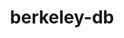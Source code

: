 ---
title: "berkeley-db"
layout: cache
categories: [package, develop]
meta: {"compilers": ["apple-clang@16.0.0", "cce@18.0.0", "gcc@10.5.0", "gcc@11.1.0", "gcc@11.4.0", "gcc@12.3.0", "gcc@12.4.0", "gcc@13.2.0", "gcc@13.3.0", "gcc@7.3.1", "gcc@7.5.0", "intel-oneapi-compilers@2024.1.0", "intel-oneapi-compilers@2025.1.0"], "num_specs": 88, "num_specs_by_stack": {"aws-pcluster-neoverse_v1": 5, "aws-pcluster-x86_64_v4": 20, "bootstrap-aarch64-darwin": 3, "bootstrap-x86_64-linux-gnu": 4, "build_systems": 4, "data-vis-sdk": 4, "developer-tools-aarch64-linux-gnu": 4, "developer-tools-darwin": 3, "developer-tools-x86_64_v3-linux-gnu": 4, "e4s": 4, "e4s-cray-rhel": 3, "e4s-neoverse-v2": 4, "e4s-oneapi": 6, "e4s-rocm-external": 4, "hep": 4, "ml-darwin-aarch64-mps": 3, "ml-linux-aarch64-cpu": 4, "ml-linux-aarch64-cuda": 4, "ml-linux-x86_64-cpu": 4, "ml-linux-x86_64-cuda": 4, "ml-linux-x86_64-rocm": 4, "radiuss": 4, "radiuss-aws": 4, "radiuss-aws-aarch64": 11, "root": 88, "tutorial": 8}, "oss": ["amzn2", "centos7", "rhel8", "sequoia", "ubuntu18.04", "ubuntu20.04", "ubuntu22.04", "ubuntu24.04"], "platforms": ["darwin", "linux"], "stacks": ["aws-pcluster-neoverse_v1", "aws-pcluster-x86_64_v4", "bootstrap-aarch64-darwin", "bootstrap-x86_64-linux-gnu", "build_systems", "data-vis-sdk", "developer-tools-aarch64-linux-gnu", "developer-tools-darwin", "developer-tools-x86_64_v3-linux-gnu", "e4s", "e4s-cray-rhel", "e4s-neoverse-v2", "e4s-oneapi", "e4s-rocm-external", "hep", "ml-darwin-aarch64-mps", "ml-linux-aarch64-cpu", "ml-linux-aarch64-cuda", "ml-linux-x86_64-cpu", "ml-linux-x86_64-cuda", "ml-linux-x86_64-rocm", "radiuss", "radiuss-aws", "radiuss-aws-aarch64", "root", "tutorial"], "targets": ["aarch64", "neoverse_v1", "neoverse_v2", "x86_64_v3", "x86_64_v4"], "versions": ["18.1.40"]}
spec_details: [{"compiler": "intel-oneapi-compilers@2025.1.0", "hash": "3prylok4c4vleinneysjvoe2y6jf5ni2", "os": "ubuntu22.04", "platform": "linux", "size": "-", "stacks": ["e4s-oneapi", "root"], "target": "x86_64_v3", "variants": ["build_system=autotools", "+cxx", "~docs", "patches:=26090f4,b231fcc", "+stl"], "versions": ["18.1.40"]}, {"compiler": "gcc@13.2.0", "hash": "4gduqmx3wv4yhdf5zqfzbtpnzah5fim6", "os": "ubuntu24.04", "platform": "linux", "size": "-", "stacks": ["ml-linux-aarch64-cpu", "ml-linux-aarch64-cuda", "root"], "target": "aarch64", "variants": ["build_system=autotools", "+cxx", "~docs", "patches:=26090f4,b231fcc", "+stl"], "versions": ["18.1.40"]}, {"compiler": "gcc@12.3.0", "hash": "4rgkfhizfbkronajqdemz4e2ba4bhgpu", "os": "ubuntu22.04", "platform": "linux", "size": "-", "stacks": ["root", "tutorial"], "target": "x86_64_v3", "variants": ["build_system=autotools", "+cxx", "~docs", "patches:=26090f4,b231fcc", "+stl"], "versions": ["18.1.40"]}, {"compiler": "intel-oneapi-compilers@2024.1.0", "hash": "53si2phmcxxwbqrhhnkzyhcneineyto3", "os": "amzn2", "platform": "linux", "size": "-", "stacks": ["aws-pcluster-x86_64_v4", "root"], "target": "x86_64_v3", "variants": ["build_system=autotools", "+cxx", "~docs", "patches:=26090f4,b231fcc", "+stl"], "versions": ["18.1.40"]}, {"compiler": "intel-oneapi-compilers@2024.1.0", "hash": "53yygzporcvmcoamtq5j65vhe7z4dv4p", "os": "amzn2", "platform": "linux", "size": "-", "stacks": ["aws-pcluster-x86_64_v4", "root"], "target": "x86_64_v3", "variants": ["build_system=autotools", "+cxx", "~docs", "patches:=26090f4,b231fcc", "+stl"], "versions": ["18.1.40"]}, {"compiler": "intel-oneapi-compilers@2024.1.0", "hash": "5hhcc6vb5igxthsyzk6jlsfhes2d7fgr", "os": "amzn2", "platform": "linux", "size": "-", "stacks": ["aws-pcluster-x86_64_v4", "root"], "target": "x86_64_v4", "variants": ["build_system=autotools", "+cxx", "~docs", "patches:=26090f4,b231fcc", "+stl"], "versions": ["18.1.40"]}, {"compiler": "intel-oneapi-compilers@2024.1.0", "hash": "5l62ateqoflyuicp7nug4usggjsylicb", "os": "amzn2", "platform": "linux", "size": "-", "stacks": ["aws-pcluster-x86_64_v4", "root"], "target": "x86_64_v4", "variants": ["build_system=autotools", "+cxx", "~docs", "patches:=26090f4,b231fcc", "+stl"], "versions": ["18.1.40"]}, {"compiler": "gcc@11.4.0", "hash": "64e2yakqwoinhifhpkmonhvxxfsf2ktx", "os": "ubuntu22.04", "platform": "linux", "size": "-", "stacks": ["e4s-neoverse-v2", "root"], "target": "neoverse_v2", "variants": ["build_system=autotools", "+cxx", "~docs", "patches:=26090f4,b231fcc", "+stl"], "versions": ["18.1.40"]}, {"compiler": "gcc@7.3.1", "hash": "6mygduzttvm2ho2rlhusamejozdmmjlj", "os": "amzn2", "platform": "linux", "size": "-", "stacks": ["radiuss-aws-aarch64", "root"], "target": "aarch64", "variants": ["build_system=autotools", "+cxx", "~docs", "patches:=26090f4,b231fcc", "+stl"], "versions": ["18.1.40"]}, {"compiler": "apple-clang@16.0.0", "hash": "7qkn3xaah3bukfui6pzqpwatsf4u4c7q", "os": "sequoia", "platform": "darwin", "size": "-", "stacks": ["bootstrap-aarch64-darwin", "developer-tools-darwin", "ml-darwin-aarch64-mps", "root"], "target": "aarch64", "variants": ["build_system=autotools", "+cxx", "~docs", "patches:=26090f4,b231fcc", "+stl"], "versions": ["18.1.40"]}, {"compiler": "gcc@13.2.0", "hash": "7yordkrtewlo7ehbexukx5klfqm33zlb", "os": "ubuntu24.04", "platform": "linux", "size": "-", "stacks": ["bootstrap-x86_64-linux-gnu", "ml-linux-x86_64-cpu", "ml-linux-x86_64-cuda", "ml-linux-x86_64-rocm", "root"], "target": "x86_64_v3", "variants": ["build_system=autotools", "+cxx", "~docs", "patches:=26090f4,b231fcc", "+stl"], "versions": ["18.1.40"]}, {"compiler": "intel-oneapi-compilers@2024.1.0", "hash": "awz2d2cbmwxwzotdiak6iqfgkjgy6z3j", "os": "amzn2", "platform": "linux", "size": "-", "stacks": ["aws-pcluster-x86_64_v4", "root"], "target": "x86_64_v3", "variants": ["build_system=autotools", "+cxx", "~docs", "patches:=26090f4,b231fcc", "+stl"], "versions": ["18.1.40"]}, {"compiler": "intel-oneapi-compilers@2024.1.0", "hash": "b2rbm23yqot5ncte75tlhcuvs72kuxn2", "os": "amzn2", "platform": "linux", "size": "-", "stacks": ["aws-pcluster-x86_64_v4", "root"], "target": "x86_64_v3", "variants": ["build_system=autotools", "+cxx", "~docs", "patches:=26090f4,b231fcc", "+stl"], "versions": ["18.1.40"]}, {"compiler": "gcc@7.3.1", "hash": "bahn4hdp6subsutatexp5qe6jgykpgqy", "os": "amzn2", "platform": "linux", "size": "-", "stacks": ["radiuss-aws", "root"], "target": "x86_64_v3", "variants": ["build_system=autotools", "+cxx", "~docs", "patches:=26090f4,b231fcc", "+stl"], "versions": ["18.1.40"]}, {"compiler": "intel-oneapi-compilers@2025.1.0", "hash": "becsikfxmqwcvbclzl7licxznxcnqqf4", "os": "ubuntu22.04", "platform": "linux", "size": "-", "stacks": ["e4s-oneapi", "root"], "target": "x86_64_v3", "variants": ["build_system=autotools", "+cxx", "~docs", "patches:=26090f4,b231fcc", "+stl"], "versions": ["18.1.40"]}, {"compiler": "cce@18.0.0", "hash": "cebaxnguudiczw66qbhy3xanivz64ly5", "os": "rhel8", "platform": "linux", "size": "-", "stacks": ["e4s-cray-rhel", "root"], "target": "x86_64_v3", "variants": ["build_system=autotools", "+cxx", "~docs", "patches:=26090f4,b231fcc", "+stl"], "versions": ["18.1.40"]}, {"compiler": "intel-oneapi-compilers@2024.1.0", "hash": "cggzlrwnkuhrsg2cnuvd4tlvrxscyyd6", "os": "amzn2", "platform": "linux", "size": "-", "stacks": ["aws-pcluster-x86_64_v4", "root"], "target": "x86_64_v4", "variants": ["build_system=autotools", "+cxx", "~docs", "patches:=26090f4,b231fcc", "+stl"], "versions": ["18.1.40"]}, {"compiler": "intel-oneapi-compilers@2024.1.0", "hash": "chqfkbrovnqmath2dl5v6k5yhcs4ivka", "os": "amzn2", "platform": "linux", "size": "-", "stacks": ["aws-pcluster-x86_64_v4", "root"], "target": "x86_64_v3", "variants": ["build_system=autotools", "+cxx", "~docs", "patches:=26090f4,b231fcc", "+stl"], "versions": ["18.1.40"]}, {"compiler": "gcc@7.3.1", "hash": "dibadmfppak33jjxncjce7juy4dv2frt", "os": "amzn2", "platform": "linux", "size": "-", "stacks": ["radiuss-aws-aarch64", "root"], "target": "neoverse_v2", "variants": ["build_system=autotools", "+cxx", "~docs", "patches:=26090f4,b231fcc", "+stl"], "versions": ["18.1.40"]}, {"compiler": "intel-oneapi-compilers@2025.1.0", "hash": "dmp7jvj66ir2vl63z6quk47bx4yu4xgt", "os": "ubuntu22.04", "platform": "linux", "size": "-", "stacks": ["e4s-oneapi", "root"], "target": "x86_64_v3", "variants": ["build_system=autotools", "+cxx", "~docs", "patches:=26090f4,b231fcc", "+stl"], "versions": ["18.1.40"]}, {"compiler": "gcc@12.4.0", "hash": "e2hcfxhmqvrdwifrf3ifppjdog3vtvzn", "os": "amzn2", "platform": "linux", "size": "-", "stacks": ["aws-pcluster-neoverse_v1", "root"], "target": "neoverse_v1", "variants": ["build_system=autotools", "+cxx", "~docs", "patches:=26090f4,b231fcc", "+stl"], "versions": ["18.1.40"]}, {"compiler": "gcc@13.3.0", "hash": "e73kpjafqweiacmd7m3zbdnbthz3xeix", "os": "rhel8", "platform": "linux", "size": "-", "stacks": ["developer-tools-aarch64-linux-gnu", "root"], "target": "aarch64", "variants": ["build_system=autotools", "+cxx", "~docs", "patches:=26090f4,b231fcc", "+stl"], "versions": ["18.1.40"]}, {"compiler": "intel-oneapi-compilers@2024.1.0", "hash": "eoqyozbvkgo2wjjdxfbayuwmgqy257lb", "os": "amzn2", "platform": "linux", "size": "-", "stacks": ["aws-pcluster-x86_64_v4", "root"], "target": "x86_64_v3", "variants": ["build_system=autotools", "+cxx", "~docs", "patches:=26090f4,b231fcc", "+stl"], "versions": ["18.1.40"]}, {"compiler": "gcc@7.3.1", "hash": "eueo7msgnsww2x7zhyszxkixux2oyd23", "os": "amzn2", "platform": "linux", "size": "-", "stacks": ["radiuss-aws", "root"], "target": "x86_64_v3", "variants": ["build_system=autotools", "+cxx", "~docs", "patches:=26090f4,b231fcc", "+stl"], "versions": ["18.1.40"]}, {"compiler": "gcc@13.2.0", "hash": "fhbmoyspbkrlldzafum7uparv6kgzsha", "os": "ubuntu24.04", "platform": "linux", "size": "-", "stacks": ["bootstrap-x86_64-linux-gnu", "ml-linux-x86_64-cpu", "ml-linux-x86_64-cuda", "ml-linux-x86_64-rocm", "root"], "target": "x86_64_v3", "variants": ["build_system=autotools", "+cxx", "~docs", "patches:=26090f4,b231fcc", "+stl"], "versions": ["18.1.40"]}, {"compiler": "gcc@12.4.0", "hash": "fjmck6ozwurei3e77bch2ouebmmym5ta", "os": "amzn2", "platform": "linux", "size": "-", "stacks": ["aws-pcluster-neoverse_v1", "root"], "target": "neoverse_v1", "variants": ["build_system=autotools", "+cxx", "~docs", "patches:=26090f4,b231fcc", "+stl"], "versions": ["18.1.40"]}, {"compiler": "gcc@7.5.0", "hash": "gpu37eiw6cpxrgau3jv7szf4gqdslmbn", "os": "ubuntu18.04", "platform": "linux", "size": "-", "stacks": ["build_systems", "radiuss", "root"], "target": "x86_64_v3", "variants": ["build_system=autotools", "+cxx", "~docs", "patches:=26090f4,b231fcc", "+stl"], "versions": ["18.1.40"]}, {"compiler": "gcc@11.1.0", "hash": "gqhyaugdj5grohrfej4bnonndszas4qo", "os": "ubuntu20.04", "platform": "linux", "size": "-", "stacks": ["data-vis-sdk", "root"], "target": "x86_64_v3", "variants": ["build_system=autotools", "+cxx", "~docs", "patches:=26090f4,b231fcc", "+stl"], "versions": ["18.1.40"]}, {"compiler": "gcc@7.3.1", "hash": "hmrmfw5t26isq5qrkjy5lqrs5o4pbdnq", "os": "amzn2", "platform": "linux", "size": "-", "stacks": ["radiuss-aws-aarch64", "root"], "target": "aarch64", "variants": ["build_system=autotools", "+cxx", "~docs", "patches:=26090f4,b231fcc", "+stl"], "versions": ["18.1.40"]}, {"compiler": "cce@18.0.0", "hash": "hmxkivi4gcif4ejcysjl5qopfv3yb5u5", "os": "rhel8", "platform": "linux", "size": "-", "stacks": ["e4s-cray-rhel", "root"], "target": "x86_64_v3", "variants": ["build_system=autotools", "+cxx", "~docs", "patches:=26090f4,b231fcc", "+stl"], "versions": ["18.1.40"]}, {"compiler": "gcc@13.2.0", "hash": "hta3cq5p2g7mhp4yfqeoyrebpkb5vqp4", "os": "ubuntu24.04", "platform": "linux", "size": "-", "stacks": ["bootstrap-x86_64-linux-gnu", "ml-linux-x86_64-cpu", "ml-linux-x86_64-cuda", "ml-linux-x86_64-rocm", "root"], "target": "x86_64_v3", "variants": ["build_system=autotools", "+cxx", "~docs", "patches:=26090f4,b231fcc", "+stl"], "versions": ["18.1.40"]}, {"compiler": "gcc@7.3.1", "hash": "iuhskycnh5xk4d2rvqwpath2jmpe4puh", "os": "amzn2", "platform": "linux", "size": "-", "stacks": ["radiuss-aws", "root"], "target": "x86_64_v3", "variants": ["build_system=autotools", "+cxx", "~docs", "patches:=26090f4,b231fcc", "+stl"], "versions": ["18.1.40"]}, {"compiler": "gcc@7.3.1", "hash": "izge45265qhitaom4qjkbqb4nwe2k7ty", "os": "amzn2", "platform": "linux", "size": "-", "stacks": ["radiuss-aws-aarch64", "root"], "target": "aarch64", "variants": ["build_system=autotools", "+cxx", "~docs", "patches:=26090f4,b231fcc", "+stl"], "versions": ["18.1.40"]}, {"compiler": "intel-oneapi-compilers@2024.1.0", "hash": "jkai2thd7oqjg5qrpedyee7i5ohxkwyv", "os": "amzn2", "platform": "linux", "size": "-", "stacks": ["aws-pcluster-x86_64_v4", "root"], "target": "x86_64_v4", "variants": ["build_system=autotools", "+cxx", "~docs", "patches:=26090f4,b231fcc", "+stl"], "versions": ["18.1.40"]}, {"compiler": "intel-oneapi-compilers@2024.1.0", "hash": "jtznwpbjskjhqqrewy4cwb67fvbrju4k", "os": "amzn2", "platform": "linux", "size": "-", "stacks": ["aws-pcluster-x86_64_v4", "root"], "target": "x86_64_v4", "variants": ["build_system=autotools", "+cxx", "~docs", "patches:=26090f4,b231fcc", "+stl"], "versions": ["18.1.40"]}, {"compiler": "gcc@10.5.0", "hash": "kwmdmu4ae47256vglbiesrycpbzaajsw", "os": "centos7", "platform": "linux", "size": "-", "stacks": ["developer-tools-x86_64_v3-linux-gnu", "root"], "target": "x86_64_v3", "variants": ["build_system=autotools", "+cxx", "~docs", "patches:=26090f4,b231fcc", "+stl"], "versions": ["18.1.40"]}, {"compiler": "intel-oneapi-compilers@2024.1.0", "hash": "lgkljz2e3lsbtbeslmkanx2lar7lekkz", "os": "amzn2", "platform": "linux", "size": "-", "stacks": ["aws-pcluster-x86_64_v4", "root"], "target": "x86_64_v4", "variants": ["build_system=autotools", "+cxx", "~docs", "patches:=26090f4,b231fcc", "+stl"], "versions": ["18.1.40"]}, {"compiler": "gcc@7.5.0", "hash": "llaqdvpumfpkqkqo5w45qg3pkciaynjy", "os": "ubuntu18.04", "platform": "linux", "size": "-", "stacks": ["build_systems", "radiuss", "root"], "target": "x86_64_v3", "variants": ["build_system=autotools", "+cxx", "~docs", "patches:=26090f4,b231fcc", "+stl"], "versions": ["18.1.40"]}, {"compiler": "gcc@7.3.1", "hash": "lq62rcqg3zngvykggrrdlcyjtpw5iqvc", "os": "amzn2", "platform": "linux", "size": "-", "stacks": ["radiuss-aws-aarch64", "root"], "target": "aarch64", "variants": ["build_system=autotools", "+cxx", "~docs", "patches:=26090f4,b231fcc", "+stl"], "versions": ["18.1.40"]}, {"compiler": "gcc@12.4.0", "hash": "lqqadmjtz6mnm5zktb4qghp6gj46v25e", "os": "amzn2", "platform": "linux", "size": "-", "stacks": ["aws-pcluster-neoverse_v1", "root"], "target": "neoverse_v1", "variants": ["build_system=autotools", "+cxx", "~docs", "patches:=26090f4,b231fcc", "+stl"], "versions": ["18.1.40"]}, {"compiler": "intel-oneapi-compilers@2024.1.0", "hash": "lrfmbln4pyj6fg7c2alpc3a25xjhgfju", "os": "amzn2", "platform": "linux", "size": "-", "stacks": ["aws-pcluster-x86_64_v4", "root"], "target": "x86_64_v3", "variants": ["build_system=autotools", "+cxx", "~docs", "patches:=26090f4,b231fcc", "+stl"], "versions": ["18.1.40"]}, {"compiler": "gcc@7.3.1", "hash": "ltdkbn6phzn6t5zuntyq2lfuxxz7anjv", "os": "amzn2", "platform": "linux", "size": "-", "stacks": ["radiuss-aws-aarch64", "root"], "target": "aarch64", "variants": ["build_system=autotools", "+cxx", "~docs", "patches:=26090f4,b231fcc", "+stl"], "versions": ["18.1.40"]}, {"compiler": "gcc@13.2.0", "hash": "lxmsrd2r6xf5s3eivd3q3zuptwomi3oj", "os": "ubuntu24.04", "platform": "linux", "size": "-", "stacks": ["ml-linux-aarch64-cpu", "ml-linux-aarch64-cuda", "root"], "target": "aarch64", "variants": ["build_system=autotools", "+cxx", "~docs", "patches:=26090f4,b231fcc", "+stl"], "versions": ["18.1.40"]}, {"compiler": "gcc@7.5.0", "hash": "mp2574cxy2zx3ve6enthtli4ifde3awl", "os": "ubuntu18.04", "platform": "linux", "size": "-", "stacks": ["build_systems", "radiuss", "root"], "target": "x86_64_v3", "variants": ["build_system=autotools", "+cxx", "~docs", "patches:=26090f4,b231fcc", "+stl"], "versions": ["18.1.40"]}, {"compiler": "gcc@11.4.0", "hash": "nixl7mn7bmielx5nbcaci7w4znbu72wn", "os": "ubuntu22.04", "platform": "linux", "size": "-", "stacks": ["e4s", "e4s-rocm-external", "hep", "root", "tutorial"], "target": "x86_64_v3", "variants": ["build_system=autotools", "+cxx", "~docs", "patches:=26090f4,b231fcc", "+stl"], "versions": ["18.1.40"]}, {"compiler": "gcc@13.3.0", "hash": "o5in4khz7mgdvsgtuwi2qwbskb4vwmup", "os": "rhel8", "platform": "linux", "size": "-", "stacks": ["developer-tools-aarch64-linux-gnu", "root"], "target": "aarch64", "variants": ["build_system=autotools", "+cxx", "~docs", "patches:=26090f4,b231fcc", "+stl"], "versions": ["18.1.40"]}, {"compiler": "gcc@12.4.0", "hash": "o5zjyjz37thlojk7vdjc4ypq5sljfglx", "os": "amzn2", "platform": "linux", "size": "-", "stacks": ["aws-pcluster-neoverse_v1", "root"], "target": "neoverse_v1", "variants": ["build_system=autotools", "+cxx", "~docs", "patches:=26090f4,b231fcc", "+stl"], "versions": ["18.1.40"]}, {"compiler": "gcc@12.3.0", "hash": "o727l7wm7m32gpparvm7wvc73vzqqlyu", "os": "ubuntu22.04", "platform": "linux", "size": "-", "stacks": ["root", "tutorial"], "target": "x86_64_v3", "variants": ["build_system=autotools", "+cxx", "~docs", "patches:=26090f4,b231fcc", "+stl"], "versions": ["18.1.40"]}, {"compiler": "intel-oneapi-compilers@2025.1.0", "hash": "oo4au6vrfgvhgwl5mv2dwoc7dv3lof4r", "os": "ubuntu22.04", "platform": "linux", "size": "-", "stacks": ["e4s-oneapi", "root"], "target": "x86_64_v3", "variants": ["build_system=autotools", "+cxx", "~docs", "patches:=26090f4,b231fcc", "+stl"], "versions": ["18.1.40"]}, {"compiler": "gcc@10.5.0", "hash": "otm6ut2fq7gjvggs35buq2gmjaxy3xgw", "os": "centos7", "platform": "linux", "size": "-", "stacks": ["developer-tools-x86_64_v3-linux-gnu", "root"], "target": "x86_64_v3", "variants": ["build_system=autotools", "+cxx", "~docs", "patches:=26090f4,b231fcc", "+stl"], "versions": ["18.1.40"]}, {"compiler": "gcc@7.3.1", "hash": "p6zqsazlb36v23enbo2uvxin7x4rvrvs", "os": "amzn2", "platform": "linux", "size": "-", "stacks": ["radiuss-aws", "root"], "target": "x86_64_v3", "variants": ["build_system=autotools", "+cxx", "~docs", "patches:=26090f4,b231fcc", "+stl"], "versions": ["18.1.40"]}, {"compiler": "gcc@12.3.0", "hash": "q3asex4fasnmq5dw6cldxprffd5yjtba", "os": "ubuntu22.04", "platform": "linux", "size": "-", "stacks": ["root", "tutorial"], "target": "x86_64_v3", "variants": ["build_system=autotools", "+cxx", "~docs", "patches:=26090f4,b231fcc", "+stl"], "versions": ["18.1.40"]}, {"compiler": "gcc@7.3.1", "hash": "q5kvetv627dzmdjs4n4bzlflmffhoeo7", "os": "amzn2", "platform": "linux", "size": "-", "stacks": ["radiuss-aws-aarch64", "root"], "target": "neoverse_v1", "variants": ["build_system=autotools", "+cxx", "~docs", "patches:=26090f4,b231fcc", "+stl"], "versions": ["18.1.40"]}, {"compiler": "gcc@7.3.1", "hash": "qsefuptl2bbyvb4zpph2xc2hxrhnl7id", "os": "amzn2", "platform": "linux", "size": "-", "stacks": ["radiuss-aws-aarch64", "root"], "target": "aarch64", "variants": ["build_system=autotools", "+cxx", "~docs", "patches:=26090f4,b231fcc", "+stl"], "versions": ["18.1.40"]}, {"compiler": "gcc@11.4.0", "hash": "r42sj4kxaa2bpoutg3xh2ljleeadp7hy", "os": "ubuntu22.04", "platform": "linux", "size": "-", "stacks": ["e4s-neoverse-v2", "root"], "target": "neoverse_v2", "variants": ["build_system=autotools", "+cxx", "~docs", "patches:=26090f4,b231fcc", "+stl"], "versions": ["18.1.40"]}, {"compiler": "gcc@11.4.0", "hash": "rdnl7cdrx4f7xyo3ohty3t7kuheqro4p", "os": "ubuntu22.04", "platform": "linux", "size": "-", "stacks": ["e4s", "e4s-rocm-external", "hep", "root", "tutorial"], "target": "x86_64_v3", "variants": ["build_system=autotools", "+cxx", "~docs", "patches:=26090f4,b231fcc", "+stl"], "versions": ["18.1.40"]}, {"compiler": "gcc@7.3.1", "hash": "rjq44wz5f6a2y6ejamkt6leww5atvjfk", "os": "amzn2", "platform": "linux", "size": "-", "stacks": ["radiuss-aws-aarch64", "root"], "target": "aarch64", "variants": ["build_system=autotools", "+cxx", "~docs", "patches:=26090f4,b231fcc", "+stl"], "versions": ["18.1.40"]}, {"compiler": "gcc@11.1.0", "hash": "rpbwgszbjlrdtfxnee3yvx3bxqlzup2f", "os": "ubuntu20.04", "platform": "linux", "size": "-", "stacks": ["data-vis-sdk", "root"], "target": "x86_64_v3", "variants": ["build_system=autotools", "+cxx", "~docs", "patches:=26090f4,b231fcc", "+stl"], "versions": ["18.1.40"]}, {"compiler": "gcc@11.4.0", "hash": "rudv7ggth32chkachk43mjuh3qqcbvd6", "os": "ubuntu22.04", "platform": "linux", "size": "-", "stacks": ["e4s", "e4s-rocm-external", "hep", "root", "tutorial"], "target": "x86_64_v3", "variants": ["build_system=autotools", "+cxx", "~docs", "patches:=26090f4,b231fcc", "+stl"], "versions": ["18.1.40"]}, {"compiler": "gcc@7.5.0", "hash": "s22hatiji26gswzhkmcwasjdcheaalsc", "os": "ubuntu18.04", "platform": "linux", "size": "-", "stacks": ["build_systems", "radiuss", "root"], "target": "x86_64_v3", "variants": ["build_system=autotools", "+cxx", "~docs", "patches:=26090f4,b231fcc", "+stl"], "versions": ["18.1.40"]}, {"compiler": "intel-oneapi-compilers@2024.1.0", "hash": "sbpapdm4nce5pf53lxwccn6vfbs2saot", "os": "amzn2", "platform": "linux", "size": "-", "stacks": ["aws-pcluster-x86_64_v4", "root"], "target": "x86_64_v3", "variants": ["build_system=autotools", "+cxx", "~docs", "patches:=26090f4,b231fcc", "+stl"], "versions": ["18.1.40"]}, {"compiler": "gcc@10.5.0", "hash": "sbv2gyiawdyxi3qjhn55lsi6zhuijpzh", "os": "centos7", "platform": "linux", "size": "-", "stacks": ["developer-tools-x86_64_v3-linux-gnu", "root"], "target": "x86_64_v3", "variants": ["build_system=autotools", "+cxx", "~docs", "patches:=26090f4,b231fcc", "+stl"], "versions": ["18.1.40"]}, {"compiler": "gcc@10.5.0", "hash": "srh2xsnw2wdj3xwapc32drrra4dldslh", "os": "centos7", "platform": "linux", "size": "-", "stacks": ["developer-tools-x86_64_v3-linux-gnu", "root"], "target": "x86_64_v3", "variants": ["build_system=autotools", "+cxx", "~docs", "patches:=26090f4,b231fcc", "+stl"], "versions": ["18.1.40"]}, {"compiler": "cce@18.0.0", "hash": "sv7ufx4sg36ni4j4cnjnu3rou6z3zuct", "os": "rhel8", "platform": "linux", "size": "-", "stacks": ["e4s-cray-rhel", "root"], "target": "x86_64_v3", "variants": ["build_system=autotools", "+cxx", "~docs", "patches:=26090f4,b231fcc", "+stl"], "versions": ["18.1.40"]}, {"compiler": "intel-oneapi-compilers@2024.1.0", "hash": "teoficiydm6dxvswkzjimq7ejp323zkz", "os": "amzn2", "platform": "linux", "size": "-", "stacks": ["aws-pcluster-x86_64_v4", "root"], "target": "x86_64_v3", "variants": ["build_system=autotools", "+cxx", "~docs", "patches:=26090f4,b231fcc", "+stl"], "versions": ["18.1.40"]}, {"compiler": "gcc@11.4.0", "hash": "tyfxl2e5ko5ycxjgxs5324xpsub2mw25", "os": "ubuntu22.04", "platform": "linux", "size": "-", "stacks": ["e4s-neoverse-v2", "root"], "target": "neoverse_v2", "variants": ["build_system=autotools", "+cxx", "~docs", "patches:=26090f4,b231fcc", "+stl"], "versions": ["18.1.40"]}, {"compiler": "gcc@11.1.0", "hash": "u6qc4asv3wzmwpjeuhtm2cwzqigpct2t", "os": "ubuntu20.04", "platform": "linux", "size": "-", "stacks": ["data-vis-sdk", "root"], "target": "x86_64_v3", "variants": ["build_system=autotools", "+cxx", "~docs", "patches:=26090f4,b231fcc", "+stl"], "versions": ["18.1.40"]}, {"compiler": "gcc@13.2.0", "hash": "ucvb62qmxaqpwnsfubjhrs7vibfvkmjs", "os": "ubuntu24.04", "platform": "linux", "size": "-", "stacks": ["ml-linux-aarch64-cpu", "ml-linux-aarch64-cuda", "root"], "target": "aarch64", "variants": ["build_system=autotools", "+cxx", "~docs", "patches:=26090f4,b231fcc", "+stl"], "versions": ["18.1.40"]}, {"compiler": "gcc@12.3.0", "hash": "ukico4qwiess6h2u5enxsr44hlcpk4mq", "os": "ubuntu22.04", "platform": "linux", "size": "-", "stacks": ["root", "tutorial"], "target": "x86_64_v3", "variants": ["build_system=autotools", "+cxx", "~docs", "patches:=26090f4,b231fcc", "+stl"], "versions": ["18.1.40"]}, {"compiler": "gcc@13.2.0", "hash": "uv7pnugy7civgy2avh4s3ee5pc2d54hi", "os": "ubuntu24.04", "platform": "linux", "size": "-", "stacks": ["bootstrap-x86_64-linux-gnu", "ml-linux-x86_64-cpu", "ml-linux-x86_64-cuda", "ml-linux-x86_64-rocm", "root"], "target": "x86_64_v3", "variants": ["build_system=autotools", "+cxx", "~docs", "patches:=26090f4,b231fcc", "+stl"], "versions": ["18.1.40"]}, {"compiler": "apple-clang@16.0.0", "hash": "vms3rzk7bkz7zdvtkx3jf237psufdpao", "os": "sequoia", "platform": "darwin", "size": "-", "stacks": ["bootstrap-aarch64-darwin", "developer-tools-darwin", "ml-darwin-aarch64-mps", "root"], "target": "aarch64", "variants": ["build_system=autotools", "+cxx", "~docs", "patches:=26090f4,b231fcc", "+stl"], "versions": ["18.1.40"]}, {"compiler": "gcc@13.3.0", "hash": "wa6igrajlu2q45dzx2t2xcyjexecqjmv", "os": "rhel8", "platform": "linux", "size": "-", "stacks": ["developer-tools-aarch64-linux-gnu", "root"], "target": "aarch64", "variants": ["build_system=autotools", "+cxx", "~docs", "patches:=26090f4,b231fcc", "+stl"], "versions": ["18.1.40"]}, {"compiler": "intel-oneapi-compilers@2024.1.0", "hash": "wseadoznvdielcsneqmvyvbyjsnd4ooh", "os": "amzn2", "platform": "linux", "size": "-", "stacks": ["aws-pcluster-x86_64_v4", "root"], "target": "x86_64_v4", "variants": ["build_system=autotools", "+cxx", "~docs", "patches:=26090f4,b231fcc", "+stl"], "versions": ["18.1.40"]}, {"compiler": "apple-clang@16.0.0", "hash": "wzxutw2277cgaqr53hwievs32tgt4lez", "os": "sequoia", "platform": "darwin", "size": "-", "stacks": ["bootstrap-aarch64-darwin", "developer-tools-darwin", "ml-darwin-aarch64-mps", "root"], "target": "aarch64", "variants": ["build_system=autotools", "+cxx", "~docs", "patches:=26090f4,b231fcc", "+stl"], "versions": ["18.1.40"]}, {"compiler": "intel-oneapi-compilers@2024.1.0", "hash": "x2m5x5qtqmrysyrkgf62ecsebk42pwzs", "os": "amzn2", "platform": "linux", "size": "-", "stacks": ["aws-pcluster-x86_64_v4", "root"], "target": "x86_64_v3", "variants": ["build_system=autotools", "+cxx", "~docs", "patches:=26090f4,b231fcc", "+stl"], "versions": ["18.1.40"]}, {"compiler": "gcc@11.4.0", "hash": "x4bud3uyqw7ew6fzahkanzzrs2lz7q47", "os": "ubuntu22.04", "platform": "linux", "size": "-", "stacks": ["e4s", "e4s-rocm-external", "hep", "root", "tutorial"], "target": "x86_64_v3", "variants": ["build_system=autotools", "+cxx", "~docs", "patches:=26090f4,b231fcc", "+stl"], "versions": ["18.1.40"]}, {"compiler": "gcc@7.3.1", "hash": "xde225tg7a2auorgl6k7ru2rx3ljh5q7", "os": "amzn2", "platform": "linux", "size": "-", "stacks": ["radiuss-aws-aarch64", "root"], "target": "neoverse_v2", "variants": ["build_system=autotools", "+cxx", "~docs", "patches:=26090f4,b231fcc", "+stl"], "versions": ["18.1.40"]}, {"compiler": "intel-oneapi-compilers@2024.1.0", "hash": "xedks7phjzgqimg7w4qyh5ctk34ao2sh", "os": "amzn2", "platform": "linux", "size": "-", "stacks": ["aws-pcluster-x86_64_v4", "root"], "target": "x86_64_v4", "variants": ["build_system=autotools", "+cxx", "~docs", "patches:=26090f4,b231fcc", "+stl"], "versions": ["18.1.40"]}, {"compiler": "intel-oneapi-compilers@2024.1.0", "hash": "xsfnquuvngijk3jqnlpn2yupoodunz2x", "os": "amzn2", "platform": "linux", "size": "-", "stacks": ["aws-pcluster-x86_64_v4", "root"], "target": "x86_64_v4", "variants": ["build_system=autotools", "+cxx", "~docs", "patches:=26090f4,b231fcc", "+stl"], "versions": ["18.1.40"]}, {"compiler": "intel-oneapi-compilers@2025.1.0", "hash": "ygmawsq7cbnvgmsh2okc4o2kvzhyh3ee", "os": "ubuntu22.04", "platform": "linux", "size": "-", "stacks": ["e4s-oneapi", "root"], "target": "x86_64_v3", "variants": ["build_system=autotools", "+cxx", "~docs", "patches:=26090f4,b231fcc", "+stl"], "versions": ["18.1.40"]}, {"compiler": "gcc@7.3.1", "hash": "ygs3trjfbdhvw32hwcrani4lkok3u52j", "os": "amzn2", "platform": "linux", "size": "-", "stacks": ["radiuss-aws-aarch64", "root"], "target": "neoverse_v1", "variants": ["build_system=autotools", "+cxx", "~docs", "patches:=26090f4,b231fcc", "+stl"], "versions": ["18.1.40"]}, {"compiler": "gcc@12.4.0", "hash": "ymufr3hawwgeib3mnrtuserhvzubiyti", "os": "amzn2", "platform": "linux", "size": "-", "stacks": ["aws-pcluster-neoverse_v1", "root"], "target": "neoverse_v1", "variants": ["build_system=autotools", "+cxx", "~docs", "patches:=26090f4,b231fcc", "+stl"], "versions": ["18.1.40"]}, {"compiler": "gcc@11.4.0", "hash": "yq263r4cmi2ghcxe2nrkbt6noxzksxhf", "os": "ubuntu22.04", "platform": "linux", "size": "-", "stacks": ["e4s-neoverse-v2", "root"], "target": "neoverse_v2", "variants": ["build_system=autotools", "+cxx", "~docs", "patches:=26090f4,b231fcc", "+stl"], "versions": ["18.1.40"]}, {"compiler": "gcc@13.3.0", "hash": "yrbiuphd3ew424a7mq22hzwfo2yquem5", "os": "rhel8", "platform": "linux", "size": "-", "stacks": ["developer-tools-aarch64-linux-gnu", "root"], "target": "aarch64", "variants": ["build_system=autotools", "+cxx", "~docs", "patches:=26090f4,b231fcc", "+stl"], "versions": ["18.1.40"]}, {"compiler": "gcc@13.2.0", "hash": "z2pp7cp6ad263qao4lub6zuecumvbiyz", "os": "ubuntu24.04", "platform": "linux", "size": "-", "stacks": ["ml-linux-aarch64-cpu", "ml-linux-aarch64-cuda", "root"], "target": "aarch64", "variants": ["build_system=autotools", "+cxx", "~docs", "patches:=26090f4,b231fcc", "+stl"], "versions": ["18.1.40"]}, {"compiler": "gcc@11.1.0", "hash": "zayr66yn247sjcvwawtdonbuvp6mngkj", "os": "ubuntu20.04", "platform": "linux", "size": "-", "stacks": ["data-vis-sdk", "root"], "target": "x86_64_v3", "variants": ["build_system=autotools", "+cxx", "~docs", "patches:=26090f4,b231fcc", "+stl"], "versions": ["18.1.40"]}, {"compiler": "intel-oneapi-compilers@2025.1.0", "hash": "zlddx7yt7nnhhq24mzauey2nocyrh6hc", "os": "ubuntu22.04", "platform": "linux", "size": "-", "stacks": ["e4s-oneapi", "root"], "target": "x86_64_v3", "variants": ["build_system=autotools", "+cxx", "~docs", "patches:=26090f4,b231fcc", "+stl"], "versions": ["18.1.40"]}, {"compiler": "intel-oneapi-compilers@2024.1.0", "hash": "zlhluxtmtzi3exctqcis4rd7tkzs2kpg", "os": "amzn2", "platform": "linux", "size": "-", "stacks": ["aws-pcluster-x86_64_v4", "root"], "target": "x86_64_v4", "variants": ["build_system=autotools", "+cxx", "~docs", "patches:=26090f4,b231fcc", "+stl"], "versions": ["18.1.40"]}]
---